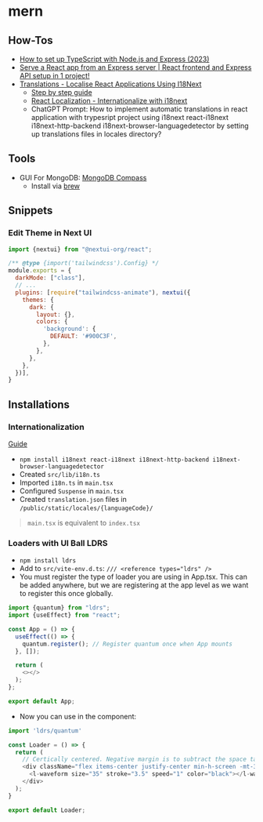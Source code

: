 # mern

## How-Tos

* [How to set up TypeScript with Node.js and Express (2023)](https://dev.to/cristain/how-to-set-up-typescript-with-nodejs-and-express-2023-gf)
* [Serve a React app from an Express server | React frontend and Express API setup in 1 project!](https://youtu.be/4pUBO31nkpk)
* [Translations - Localise React Applications Using I18Next](https://youtu.be/txHU6lrsa3o)
  * [Step by step guide](https://react.i18next.com/latest/using-with-hooks)
  * [React Localization - Internationalize with i18next](https://locize.com/blog/react-i18next/)
  * ChatGPT Prompt: How to implement automatic translations in react application with trypesript project using i18next react-i18next i18next-http-backend i18next-browser-languagedetector by setting up translations files in locales directory?

## Tools

* GUI For MongoDB: [MongoDB Compass](https://www.mongodb.com/products/tools/compass)
  * Install via [brew](https://formulae.brew.sh/cask/mongodb-compass)

## Snippets

### Edit Theme in Next UI

```javascript
import {nextui} from "@nextui-org/react";

/** @type {import('tailwindcss').Config} */
module.exports = {
  darkMode: ["class"],
  // ...
  plugins: [require("tailwindcss-animate"), nextui({
    themes: {
      dark: {
        layout: {},
        colors: {
          'background': {
            DEFAULT: '#900C3F',
          },
        },
      },
    },
  })],
}
```

## Installations

### Internationalization

[Guide](https://react.i18next.com/guides/quick-start)

* `npm install i18next react-i18next i18next-http-backend i18next-browser-languagedetector`
* Created `src/lib/i18n.ts`
* Imported `i18n.ts` in `main.tsx`
* Configured `Suspense` in `main.tsx`
* Created `translation.json` files in `/public/static/locales/{languageCode}/`

> `main.tsx` is equivalent to `index.tsx`

### Loaders with UI Ball LDRS

* `npm install ldrs`
* Add to `src/vite-env.d.ts`: `/// <reference types="ldrs" />`
* You must register the type of loader you are using in App.tsx. This can be added anywhere, but we are registering at
the app level as we want to register this once globally.

```javascript
import {quantum} from "ldrs";
import {useEffect} from "react";

const App = () => {
  useEffect(() => {
    quantum.register(); // Register quantum once when App mounts
  }, []);

  return (
    <></>
  );
};

export default App;
```

* Now you can use in the component:

```javascript
import 'ldrs/quantum'

const Loader = () => {
  return (
    // Certically centered. Negative margin is to subtract the space taken by the header and footer. 
    <div className="flex items-center justify-center min-h-screen -mt-36">
      <l-waveform size="35" stroke="3.5" speed="1" color="black"></l-waveform>
    </div>
  );
}

export default Loader;
```


